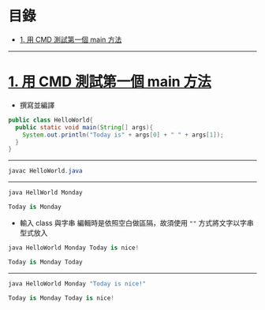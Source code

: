 <h1 id="top">目錄</h1>

- [1. 用 CMD 測試第一個 main 方法](#s1)

---

# <a id="s1" class="md-title" href="#top">1. 用 CMD 測試第一個 main 方法</a>

- 撰寫並編譯

```java
public class HelloWorld{
  public static void main(String[] args){
    System.out.println("Today is" + args[0] + " " + args[1]);
  }
}
```

---

```cs
javac HelloWorld.java
```

---

```cs
java HellWorld Monday
```

```cs
Today is Monday
```

- 輸入 class 與字串
  編輯時是依照空白做區隔，故須使用 `""` 方式將文字以字串型式放入

```cs
java HelloWorld Monday Today is nice!
```

```cs
Today is Monday Today
```

---

```cs
java HelloWorld Monday "Today is nice!"
```

```cs
Today is Monday Today is nice!
```
